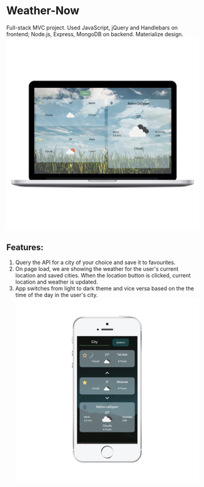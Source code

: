# Weather-Now #
Full-stack MVC project. Used JavaScript, jQuery and Handlebars on frontend; Node.js, Express, MongoDB on backend.  Materialize design.
![image1](https://github.com/AniKatya/personal-website/blob/master/src/weather2.png)
## Features: ##
1. Query the API for a city of your choice and save it to favourites.
2. On page load, we are showing the weather for the user's current location and saved cities. When the location button is clicked, current location and weather is updated.
3. App switches from light to dark theme and vice versa based on the the time of the day in the user's city.
 ![image1](https://github.com/AniKatya/personal-website/blob/master/src/weather1.png)

